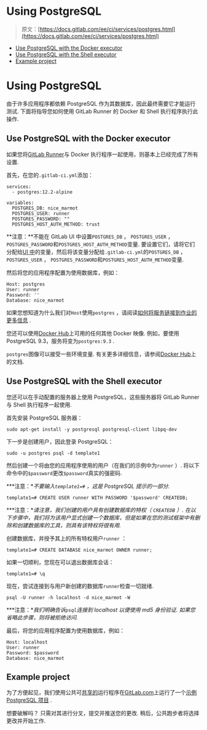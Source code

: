 # Using PostgreSQL

> 原文：[https://docs.gitlab.com/ee/ci/services/postgres.html](https://docs.gitlab.com/ee/ci/services/postgres.html)

*   [Use PostgreSQL with the Docker executor](#use-postgresql-with-the-docker-executor)
*   [Use PostgreSQL with the Shell executor](#use-postgresql-with-the-shell-executor)
*   [Example project](#example-project)

# Using PostgreSQL[](#using-postgresql "Permalink")

由于许多应用程序都依赖 PostgreSQL 作为其数据库，因此最终需要它才能运行测试. 下面将指导您如何使用 GitLab Runner 的 Docker 和 Shell 执行程序执行此操作.

## Use PostgreSQL with the Docker executor[](#use-postgresql-with-the-docker-executor "Permalink")

如果您将[GitLab Runner](../runners/README.html)与 Docker 执行程序一起使用，则基本上已经完成了所有设置.

首先，在您的`.gitlab-ci.yml`添加：

```
services:
  - postgres:12.2-alpine

variables:
  POSTGRES_DB: nice_marmot
  POSTGRES_USER: runner
  POSTGRES_PASSWORD: ""
  POSTGRES_HOST_AUTH_METHOD: trust 
```

**注意：**不能在 GitLab UI 中设置`POSTGRES_DB` ， `POSTGRES_USER` ， `POSTGRES_PASSWORD`和`POSTGRES_HOST_AUTH_METHOD`变量. 要设置它们，请将它们分配给[UI 中](../variables/README.html#create-a-custom-variable-in-the-ui)的变量，然后将该变量分配给`.gitlab-ci.yml`的`POSTGRES_DB` ， `POSTGRES_USER` ， `POSTGRES_PASSWORD`和`POSTGRES_HOST_AUTH_METHOD`变量.

然后将您的应用程序配置为使用数据库，例如：

```
Host: postgres
User: runner
Password: ''
Database: nice_marmot 
```

如果您想知道为什么我们对`Host`使用`postgres` ，请阅读[如何将服务链接到作业的更多信息](../docker/using_docker_images.html#how-services-are-linked-to-the-job) .

您还可以使用[Docker Hub](https://hub.docker.com/_/postgres)上可用的任何其他 Docker 映像. 例如，要使用 PostgreSQL 9.3，服务将变为`postgres:9.3` .

`postgres`图像可以接受一些环境变量. 有关更多详细信息，请参阅[Docker Hub](https://hub.docker.com/_/postgres)上的文档.

## Use PostgreSQL with the Shell executor[](#use-postgresql-with-the-shell-executor "Permalink")

您还可以在手动配置的服务器上使用 PostgreSQL，这些服务器将 GitLab Runner 与 Shell 执行程序一起使用.

首先安装 PostgreSQL 服务器：

```
sudo apt-get install -y postgresql postgresql-client libpq-dev 
```

下一步是创建用户，因此登录 PostgreSQL：

```
sudo -u postgres psql -d template1 
```

然后创建一个将由您的应用程序使用的用户（在我们的示例中为`runner` ）. 将以下命令中的`$password`更改`$password`真实的强密码.

***注意：**不要输入`template1=#` ，这是 PostgreSQL 提示的一部分.*

```
template1=# CREATE USER runner WITH PASSWORD '$password' CREATEDB; 
```

***注意：**请注意，我们创建的用户具有创建数据库的特权（ `CREATEDB` ）. 在以下步骤中，我们将为该用户显式创建一个数据库，但是如果在您的测试框架中有删除和创建数据库的工具，则具有该特权将很有用.*

创建数据库，并授予其上的所有特权用户`runner` ：

```
template1=# CREATE DATABASE nice_marmot OWNER runner; 
```

如果一切顺利，您现在可以退出数据库会话：

```
template1=# \q 
```

现在，尝试连接到与用户新创建的数据库`runner`检查一切就绪.

```
psql -U runner -h localhost -d nice_marmot -W 
```

***注意：**我们明确告诉`psql`连接到 localhost 以便使用 md5 身份验证. 如果您省略此步骤，则将被拒绝访问.*

最后，将您的应用程序配置为使用数据库，例如：

```
Host: localhost
User: runner
Password: $password
Database: nice_marmot 
```

## Example project[](#example-project "Permalink")

为了方便起见，我们使用公共可[共享的](../runners/README.html)运行程序在[GitLab.com](https://gitlab.com)上运行了一个[示例 PostgreSQL 项目](https://gitlab.com/gitlab-examples/postgres) .

想要破解吗？ 只需对其进行分叉，提交并推送您的更改. 稍后，公共跑步者将选择更改并开始工作.